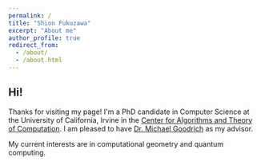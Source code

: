 ```yaml
---
permalink: /
title: "Shion Fukuzawa"
excerpt: "About me"
author_profile: true
redirect_from: 
  - /about/
  - /about.html
---
```


## Hi!

Thanks for visiting my page! I'm a PhD candidate in Computer Science at the University of California, 
Irvine in the [Center for Algorithms and Theory of Computation]("https://www.ics.uci.edu/~theory/"). 
I am pleased to have [Dr. Michael Goodrich]("https://www.ics.uci.edu/~goodrich/") as my advisor.

My current interests are in computational geometry and quantum computing. 
